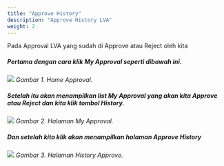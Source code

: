 ```yaml
---
title: "Approve History"
description: "Approve History LVA"
weight: 2
---
```


Pada Approval LVA yang sudah di Approve atau Reject oleh kita 
##### Pertama dengan cara klik My Approval seperti dibawah ini.

![](/images/LVA/approve/ApproveHistory/home.JPG?height=auto&classes=border,shadow)
*Gambar 1. Home Approval.*

</div>

##### Setelah itu akan menampilkan list My Approval yang akan kita Approve atau Reject dan kita klik tombol History.

![](/images/LVA/approve/ApproveHistory/listmyapproval.JPG?height=auto&classes=border,shadow)
*Gambar 2. Halaman My Approval.*

</div>

##### Dan setelah kita klik akan menampilkan halaman Approve History

![](/images/LVA/approve/ApproveHistory/list.png?height=auto&classes=border,shadow)
*Gambar 3. Halaman History Approve.*